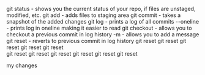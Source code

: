 git status - shows you the current status of your repo, if files are 
    unstaged, modified, etc.
git add - adds files to staging area
git commit - takes a snapshot of the added changes
git log - prints a log of all commits
--oneline - prints log in oneline making it easier to read
git checkout - allows you to checkout a previous commit in log history
-m - allows you to add a message 
git reset - reverts to previous commit in log history
git reset
git reset
git reset
git reset
git reset  
git reset
git reset
git reset
git reset
git reset
git reset

my changes

